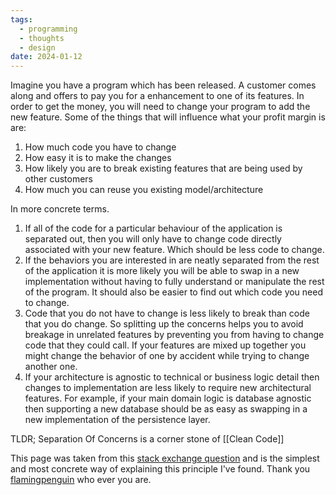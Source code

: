 ```yaml
---
tags:
  - programming
  - thoughts
  - design
date: 2024-01-12
---
```

Imagine you have a program which has been released. A customer comes along and offers to pay you for a enhancement to one of its features. In order to get the money, you will need to change your program to add the new feature. Some of the things that will influence what your profit margin is are:

1. How much code you have to change
2. How easy it is to make the changes
3. How likely you are to break existing features that are being used by other customers
4. How much you can reuse you existing model/architecture

In more concrete terms.

1. If all of the code for a particular behaviour of the application is separated out, then you will only have to change code directly associated with your new feature. Which should be less code to change.
2. If the behaviors you are interested in are neatly separated from the rest of the application it is more likely you will be able to swap in a new implementation without having to fully understand or manipulate the rest of the program. It should also be easier to find out which code you need to change.
3. Code that you do not have to change is less likely to break than code that you do change. So splitting up the concerns helps you to avoid breakage in unrelated features by preventing you from having to change code that they could call. If your features are mixed up together you might change the behavior of one by accident while trying to change another one.
4. If your architecture is agnostic to technical or business logic detail then changes to implementation are less likely to require new architectural features. For example, if your main domain logic is database agnostic then supporting a new database should be as easy as swapping in a new implementation of the persistence layer.

TLDR; Separation Of Concerns is a corner stone of [[Clean Code]]

This page was taken from this [stack exchange question](https://softwareengineering.stackexchange.com/questions/32581/how-do-you-explain-separation-of-concerns-to-others) and is the simplest and most concrete way of explaining this principle I've found. Thank you [flamingpenguin](https://softwareengineering.stackexchange.com/users/5404/flamingpenguin) who ever you are.

